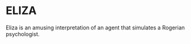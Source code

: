 ELIZA
=====

Eliza is an amusing interpretation of an agent that simulates a Rogerian psychologist.
